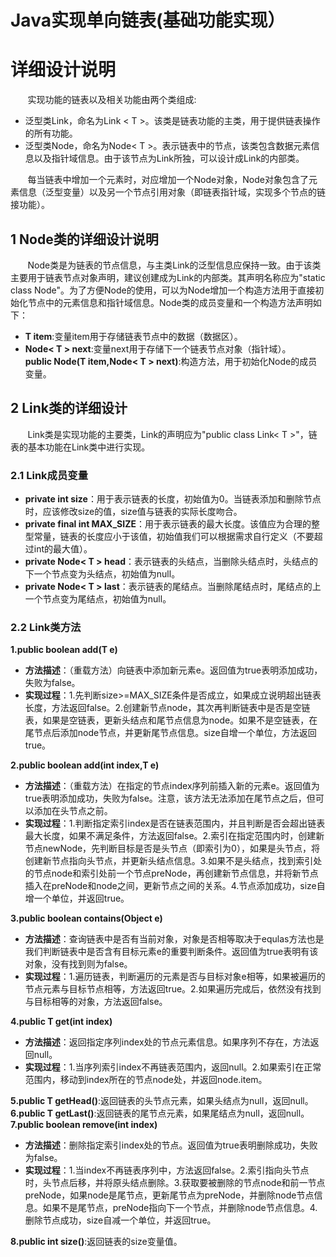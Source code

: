 # Java实现单向链表(基础功能实现）

# 详细设计说明
  &nbsp;  &nbsp;  &nbsp;  &nbsp;实现功能的链表以及相关功能由两个类组成:

 - 泛型类Link，命名为Link < T >。该类是链表功能的主类，用于提供链表操作的所有功能。
 - 泛型类Node，命名为Node< T >。表示链表中的节点，该类包含数据元素信息以及指针域信息。由于该节点为Link所独，可以设计成Link的内部类。
 
  &nbsp;  &nbsp;  &nbsp;  &nbsp;每当链表中增加一个元素时，对应增加一个Node对象，Node对象包含了元素信息（泛型变量）以及另一个节点引用对象（即链表指针域，实现多个节点的链接功能）。
## 1 Node类的详细设计说明
  &nbsp;  &nbsp;  &nbsp;  &nbsp;Node类是为链表的节点信息，与主类Link的泛型信息应保持一致。由于该类主要用于链表节点对象声明，建议创建成为Link的内部类。其声明名称应为"static class Node<T>"。为了方便Node的使用，可以为Node增加一个构造方法用于直接初始化节点中的元素信息和指针域信息。Node类的成员变量和一个构造方法声明如下：
	
 - **T item**:变量item用于存储链表节点中的数据（数据区）。 	
 - **Node< T > next**:变量next用于存储下一个链表节点对象（指针域）。 	
   **public Node(T item,Node< T > next)**:构造方法，用于初始化Node的成员变量。

## 2 Link类的详细设计
  &nbsp;  &nbsp;  &nbsp;  &nbsp;Link类是实现功能的主要类，Link的声明应为"public class Link< T >"，链表的基本功能在Link类中进行实现。
### 2.1 Link成员变量

 - **private int size**：用于表示链表的长度，初始值为0。当链表添加和删除节点时，应该修改size的值，size值与链表的实际长度吻合。
 -  **private final int  MAX_SIZE**：用于表示链表的最大长度。该值应为合理的整型常量，链表的长度应小于该值，初始值我们可以根据需求自行定义（不要超过int的最大值）。	
 - **private  Node< T > head**：表示链表的头结点，当删除头结点时，头结点的下一个节点变为头结点，初始值为null。 
 - **private  Node< T > last**：表示链表的尾结点。当删除尾结点时，尾结点的上一个节点变为尾结点，初始值为null。

### 2.2 Link类方法
**1.public boolean add(T e)**

 - **方法描述**：（重载方法）向链表中添加新元素e。返回值为true表明添加成功，失败为false。
 - **实现过程**：1.先判断size>=MAX_SIZE条件是否成立，如果成立说明超出链表长度，方法返回false。2.创建新节点node，其次再判断链表中是否是空链表，如果是空链表，更新头结点和尾节点信息为node。如果不是空链表，在尾节点后添加node节点，并更新尾节点信息。size自增一个单位，方法返回true。
 
 **2.public boolean add(int index,T e)**
 - **方法描述**：（重载方法）在指定的节点index序列前插入新的元素e。返回值为true表明添加成功，失败为false。注意，该方法无法添加在尾节点之后，但可以添加在头节点之前。
 - **实现过程**：1.判断指定索引index是否在链表范围内，并且判断是否会超出链表最大长度，如果不满足条件，方法返回false。2.索引在指定范围内时，创建新节点newNode，先判断目标是否是头节点（即索引为0），如果是头节点，将创建新节点指向头节点，并更新头结点信息。3.如果不是头结点，找到索引处的节点node和索引处前一个节点preNode，再创建新节点信息，并将新节点插入在preNode和node之间，更新节点之间的关系。4.节点添加成功，size自增一个单位，并返回true。

**3.public boolean contains(Object e)**
 - **方法描述**：查询链表中是否有当前对象，对象是否相等取决于equlas方法也是我们判断链表中是否含有目标元素e的重要判断条件。返回值为true表明有该对象，没有找到则为false。
 - **实现过程**：1.遍历链表，判断遍历的元素是否与目标对象e相等，如果被遍历的节点元素与目标节点相等，方法返回true。2.如果遍历完成后，依然没有找到与目标相等的对象，方法返回false。

**4.public T get(int index)**
 - **方法描述**：返回指定序列index处的节点元素信息。如果序列不存在，方法返回null。
 -  **实现过程**：1.当序列索引index不再链表范围内，返回null。2.如果索引在正常范围内，移动到index所在的节点node处，并返回node.item。

**5.public T getHead()**:返回链表的头节点元素，如果头结点为null，返回null。
**6.public T getLast()**:返回链表的尾节点元素，如果尾结点为null，返回null。
**7.public boolean remove(int index)**
 - **方法描述**：删除指定索引index处的节点。返回值为true表明删除成功，失败为false。
 -  **实现过程**：1.当index不再链表序列中，方法返回false。2.索引指向头节点时，头节点后移，并将原头结点删除。3.获取要被删除的节点node和前一节点preNode，如果node是尾节点，更新尾节点为preNode，并删除node节点信息。如果不是尾节点，preNode指向下一个节点，并删除node节点信息。4.删除节点成功，size自减一个单位，并返回true。

**8.public int size()**:返回链表的size变量值。
